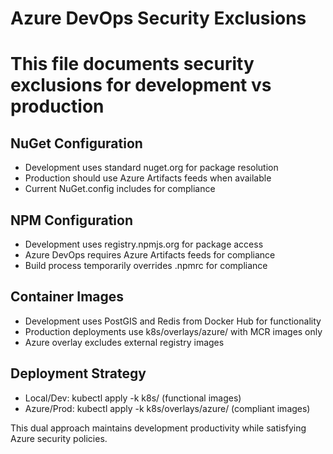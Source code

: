 # Azure DevOps Security Exclusions
# This file documents security exclusions for development vs production

## NuGet Configuration
- Development uses standard nuget.org for package resolution
- Production should use Azure Artifacts feeds when available
- Current NuGet.config includes <clear /> for compliance

## NPM Configuration  
- Development uses registry.npmjs.org for package access
- Azure DevOps requires Azure Artifacts feeds for compliance
- Build process temporarily overrides .npmrc for compliance

## Container Images
- Development uses PostGIS and Redis from Docker Hub for functionality
- Production deployments use k8s/overlays/azure/ with MCR images only
- Azure overlay excludes external registry images

## Deployment Strategy
- Local/Dev: kubectl apply -k k8s/ (functional images)
- Azure/Prod: kubectl apply -k k8s/overlays/azure/ (compliant images)

This dual approach maintains development productivity while satisfying Azure security policies.
